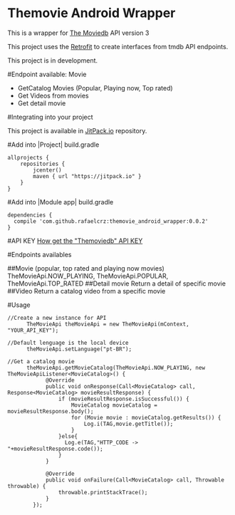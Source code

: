 # Themovie Android Wrapper

This is a wrapper for <a href="https://www.themoviedb.org/documentation/api">The Moviedb</a> API version 3

This project uses the <a href="http://square.github.io/retrofit/Retrofit">Retrofit</a> to create interfaces from tmdb API endpoints.

This project is in development.

#Endpoint available:
Movie
- GetCatalog Movies (Popular, Playing now, Top rated)
- Get Videos from movies
- Get detail movie 

#Integrating into your project

This project is available in <a href="https://jitpack.io/">JitPack.io</a> repository.

#Add into |Project| build.gradle 
```
allprojects {
    repositories {
        jcenter()
        maven { url "https://jitpack.io" }
    }
}
```
#Add into |Module app| build.gradle 
```
dependencies {
  compile 'com.github.rafaelcrz:themovie_android_wrapper:0.0.2'
}
```
#API KEY
<a href="https://developers.themoviedb.org/3/getting-started">How get the "Themoviedb" API KEY</a>

#Endpoints availables

##Movie (popular, top rated and playing now movies)
TheMovieApi.NOW_PLAYING, TheMovieApi.POPULAR, TheMovieApi.TOP_RATED
##Detail movie
Return a detail of specific movie
##Video
Return a catalog video from a specific movie

#Usage

```
//Create a new instance for API
      TheMovieApi theMovieApi = new TheMovieApi(mContext, "YOUR_API_KEY");
      
//Default lenguage is the local device
      theMovieApi.setLanguage("pt-BR");

//Get a catalog movie
      theMovieApi.getMovieCatalog(TheMovieApi.NOW_PLAYING, new TheMovieApiListener<MovieCatalog>() {
            @Override
            public void onResponse(Call<MovieCatalog> call, Response<MovieCatalog> movieResultResponse) {
                if (movieResultResponse.isSuccessful()) {
                    MovieCatalog movieCatalog = movieResultResponse.body();
                    for (Movie movie : movieCatalog.getResults()) {
                        Log.i(TAG,movie.getTitle());
                    }
                }else{
                  Log.e(TAG,"HTTP_CODE -> "+movieResultResponse.code());
                }
            }

            @Override
            public void onFailure(Call<MovieCatalog> call, Throwable throwable) {
                throwable.printStackTrace();
            }
        });
```



